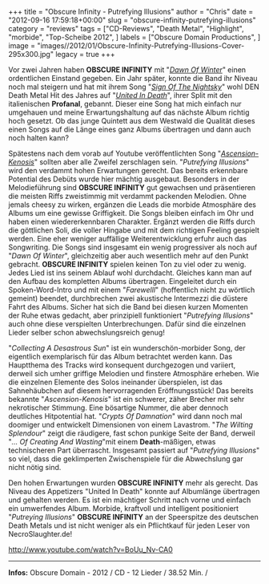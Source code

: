 +++
title = "Obscure Infinity - Putrefying Illusions"
author = "Chris"
date = "2012-09-16 17:59:18+00:00"
slug = "obscure-infinity-putrefying-illusions"
category = "reviews"
tags = ["CD-Reviews", "Death Metal", "Highlight", "morbide", "Top-Scheibe 2012", ]
labels = ["Obscure Domain Productions", ]
image = "images//2012/01/Obscure-Infinity-Putrefying-Illusions-Cover-295x300.jpg"
legacy = true
+++

Vor zwei Jahren haben **OBSCURE INFINITY** mit "<a href="http://necroslaughter.de/2010/09/obscure-infinity-dawn-of-winter/" title="Obscure Infinity – Dawn Of Winter">_Dawn Of Winter_</a>" einen ordentlichen Einstand gegeben. Ein Jahr später, konnte die Band ihr Niveau noch mal steigern und hat mit ihrem Song "<a href="http://www.youtube.com/watch?v=V3pe-pLCFQA">_Sign Of The Nightsky_</a>" wohl DEN Death Metal Hit des Jahres auf "<a href="http://necroslaughter.de/2011/07/profanal-obscure-infinity-united-in-death/" title="Profanal / Obscure Infinity – United In Death">_United In Death_</a>", ihrer Split mit den italienischen **Profanal**, gebannt. Dieser eine Song hat mich einfach nur umgehauen und meine Erwartungshaltung auf das nächste Album richtig hoch gesetzt. Ob das junge Quintett aus dem Westwald die Qualität dieses einen Songs auf die Länge eines ganz Albums übertragen und dann auch noch halten kann?

Spätestens nach dem vorab auf Youtube veröffentlichten Song "<a href="http://www.youtube.com/watch?v=BoUu_Nv-CA0">_Ascension-Kenosis_</a>" sollten aber alle Zweifel zerschlagen sein. "_Putrefying Illusions_" wird den verdammt hohen Erwartungen gerecht. Das bereits erkennbare Potential des Debüts wurde hier mächtig ausgebaut. Besonders in der Melodieführung sind **OBSCURE INFINITY** gut gewachsen und präsentieren die meisten Riffs zweistimmig mit verdammt packenden Melodien. Ohne jemals cheesy zu wirken, ergänzen die Leads die morbide Atmosphäre des Albums um eine gewisse Griffigkeit. Die Songs bleiben einfach im Ohr und haben einen wiedererkennbaren Charakter. Ergänzt werden die Riffs durch die göttlichen Soli, die voller Hingabe und mit dem richtigen Feeling gespielt werden.
Eine eher weniger auffällige Weiterentwicklung erfuhr auch das Songwriting. Die Songs sind insgesamt ein wenig progressiver als noch auf "_Dawn Of Winter_", gleichzeitig aber auch wesentlich mehr auf den Punkt gebracht. **OBSCURE INFINITY** spielen keinen Ton zu viel oder zu wenig. Jedes Lied ist ins seinem Ablauf wohl durchdacht. Gleiches kann man auf den Aufbau des kompletten Albums übertragen. Eingeleitet durch ein Spoken-Word-Intro und mit einem "_Farewelll_" (hoffentlich nicht zu wörtlich gemeint) beendet, durchbrechen zwei akustische Intermezzi die düstere Fahrt des Albums. Sicher hat sich die Band bei diesen kurzen Momenten der Ruhe etwas gedacht, aber prinzipiell funktioniert "_Putrefying Illusions_" auch ohne diese verspielten Unterbrechungen. Dafür sind die einzelnen Lieder selber schon abwechslungsreich genug!

"_Collecting A Desastrous Sun_" ist ein wunderschön-morbider Song, der eigentlich exemplarisch für das Album betrachtet werden kann. Das Hauptthema des Tracks wird konsequent durchgezogen und variiert, derweil sich umher griffige Melodien und finstere Atmosphäre erheben. Wie die einzelnen Elemente des Solos ineinander überspielen, ist das Sahnehäubchen auf diesem hervorragenden Eröffnungsstück! Das bereits bekannte "_Ascension-Kenosis_" ist ein schwerer, zäher Brecher mit sehr nekrotischer Stimmung. Eine bösartige Nummer, die aber dennoch deutliches Hitpotential hat. "_Crypts Of Damnation_" wird dann noch mal doomiger und entwickelt Dimensionen von einem Lavastrom. "_The Wilting Splendour_" zeigt die räudigere, fast schon punkige Seite der Band, derweil "_... Of Creating And Wasting_"mit einem **Death**-mäßigen, etwas technischeren Part überrascht. Insgesamt passiert auf "_Putrefying Illusions_" so viel, dass die geklimperten Zwischenspiele für die Abwechslung gar nicht nötig sind.

Den hohen Erwartungen wurden **OBSCURE INFINITY** mehr als gerecht. Das Niveau des Appetizers "United In Death" konnte auf Albumlänge übertragen und gehalten werden. Es ist ein mächtiger Schritt nach vorne und einfach ein umwerfendes Album. Morbide, kraftvoll und intelligent positioniert "_Putreying Illusions_" **OBSCURE INFINITY** an der Speerspitze des deutschen Death Metals und ist nicht weniger als ein Pflichtkauf für jeden Leser von NecroSlaughter.de!

http://www.youtube.com/watch?v=BoUu_Nv-CA0



---
**Infos:**
Obscure Domain - 2012 / 
CD - 12 Lieder / 38.52 Min. / 
